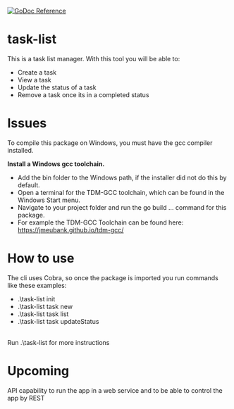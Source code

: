 [![GoDoc Reference](https://godoc.org/github.com/mattn/go-sqlite3?status.svg)](http://godoc.org/github.com/mattn/go-sqlite3)

# task-list
This is a task list manager. With this tool you will be able to:
- Create a task
- View a task
- Update the status of a task
- Remove a task once its in a completed status

# Issues
To compile this package on Windows, you must have the gcc compiler installed.

<b>Install a Windows gcc toolchain. </b><br>
- Add the bin folder to the Windows path, if the installer did not do this by default.<br>
- Open a terminal for the TDM-GCC toolchain, which can be found in the Windows Start menu.<br>
- Navigate to your project folder and run the go build ... command for this package.<br>
- For example the TDM-GCC Toolchain can be found here: https://jmeubank.github.io/tdm-gcc/<br>

# How to use
The cli uses Cobra, so once the package is imported you run commands like these examples:
- .\task-list init
- .\task-list task new
- .\task-list task list
- .\task-list task updateStatus

<br>
 Run .\task-list for more instructions
 
 # Upcoming
 API capability to run the app in a web service and to be able to control the app by REST
